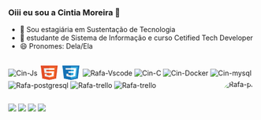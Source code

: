 ### Oiii eu sou a Cintia Moreira 👋

- 🔭 Sou estagiária em Sustentação de Tecnologia 
- 🌱 estudante de Sistema de Informação e curso Cetified Tech Developer
- 😄 Pronomes: Dela/Ela

<div style="display: inline_block"><br>
  <img align="center" alt="Cin-Js" height="30" width="40"  src="https://cdn.jsdelivr.net/gh/devicons/devicon/icons/javascript/javascript-plain.svg">
  <img align="center" alt="Cin-HTML" height="30" width="40" src="https://raw.githubusercontent.com/devicons/devicon/master/icons/html5/html5-original.svg">
  <img align="center" alt="Cin-CSS" height="30" width="40" src="https://raw.githubusercontent.com/devicons/devicon/master/icons/css3/css3-original.svg">
  <img align="center" alt="Rafa-Vscode" height="30" width="40" src="https://cdn.jsdelivr.net/gh/devicons/devicon/icons/vscode/vscode-original.svg">  
  <img align="center" alt="Cin-C" height="30" width="40"  src="https://cdn.jsdelivr.net/gh/devicons/devicon/icons/c/c-line.svg">
  <img align="center" alt="Cin-Docker" height="30" width="40" src="https://cdn.jsdelivr.net/gh/devicons/devicon/icons/docker/docker-original.svg">
  <img align="center" alt="Cin-mysql" height="30" width="40" src="https://cdn.jsdelivr.net/gh/devicons/devicon/icons/mysql/mysql-plain.svg">                
  <img align="center" alt="Rafa-postgresql" height="30" width="40" src="https://cdn.jsdelivr.net/gh/devicons/devicon/icons/postgresql/postgresql-plain.svg">          
  <img align="center" alt="Rafa-trello" height="30" width="40" src="https://cdn.jsdelivr.net/gh/devicons/devicon/icons/trello/trello-plain.svg"> 
  <img align="center" alt="Rafa-trello" height="30" width="40" src="https://cdn.jsdelivr.net/gh/devicons/devicon/icons/canva/canva-original.svg">
          
  <img align="right" alt="Rafa-pic" height="150" style="border-radius:50px;" src="https://media.discordapp.net/attachments/639956127056134178/890373478988013628/Publicacoes_Instagram_1_1.png?width=676&height=676">
</div>
  
  ##
 
<div> 
  <a href="https://www.instagram.com/cintia_crm/" target="_blank"><img src="https://img.shields.io/badge/-Instagram-%23E4405F?style=for-the-badge&logo=instagram&logoColor=white" target="_blank"></a>
 <a href="https://discord/invite" target="_blank"><img src="https://img.shields.io/badge/Discord-7289DA?style=for-the-badge&logo=discord&logoColor=white" target="_blank"></a> 
  <a href = "mailto:cintia1350@gmail.com"><img src="https://img.shields.io/badge/-Gmail-%23333?style=for-the-badge&logo=gmail&logoColor=white" target="_blank"></a>
  <a href="https://www.linkedin.com/in/cintia-rodrigues-moreira/" target="_blank"><img src="https://img.shields.io/badge/-LinkedIn-%230077B5?style=for-the-badge&logo=linkedin&logoColor=white" target="_blank"></a> 
  
</div>

          
          
          
